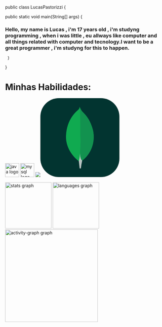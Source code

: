 public class LucasPastorizzi { 

public static void main(String[] args) {


###  Hello, my name is Lucas , i'm 17 years old , i'm studyng programming , when i was little , eu allways like computer and all things related with computer and tecnology.I want to be a great programmer , i'm studyng for this to happen.

     }
} 




#  Minhas Habilidades:

 <img src="https://skillicons.dev/icons?i=java" height="45" alt="java logo"  /> <img src="https://skillicons.dev/icons?i=mysql" height="45" alt="mysql logo"  /> <img src="https://iconduck.com/icons/13126/mongodb-original-wordmark?shared" /><svg xmlns="http://www.w3.org/2000/svg" width="256" height="256" fill="none" viewBox="0 0 256 256"><rect width="256" height="256" fill="#023430" rx="60"/><path fill="#10AA50" d="M171.173 107.591C160.636 61.1097 138.676 48.7357 133.074 39.9886C130.764 36.1353 128.717 32.1299 126.949 28C126.653 32.1292 126.109 34.7307 122.599 37.862C115.552 44.1454 85.6217 68.5354 83.1028 121.348C80.756 170.59 119.303 200.953 124.395 204.092C128.311 206.019 133.08 204.133 135.407 202.364C153.988 189.612 179.376 155.614 171.193 107.591"/><path fill="#B8C4C2" d="M128.545 177.871C127.575 190.059 126.88 197.141 124.416 204.106C124.416 204.106 126.033 215.709 127.169 228H131.188C132.147 219.345 133.61 210.753 135.572 202.268C130.369 199.708 128.745 188.566 128.545 177.871Z"/><path fill="#12924F" d="M135.565 202.275C130.307 199.846 128.786 188.469 128.552 177.871C129.852 160.388 130.231 142.849 129.688 125.326C129.412 116.132 129.818 40.1676 127.423 29.0461C129.062 32.8129 130.949 36.4662 133.074 39.9818C138.676 48.7358 160.643 61.1097 171.173 107.591C179.376 155.532 154.126 189.44 135.565 202.275Z"/></svg> 



  


  <div align="left">
  <img src="https://github-readme-stats.vercel.app/api?username=LucasPastorizzi&hide_title=false&hide_rank=false&show_icons=true&include_all_commits=true&count_private=true&disable_animations=false&theme=gruvbox_light&locale=en&hide_border=false&order=1" height="150" alt="stats graph"  />
  <img src="https://github-readme-stats.vercel.app/api/top-langs?username=LucasPastorizzi&locale=en&hide_title=false&layout=compact&card_width=320&langs_count=5&theme=gruvbox_light&hide_border=true&order=2" height="150" alt="languages graph"  />
  <img src="https://github-readme-activity-graph.vercel.app/graph?username=LucasPastorizzi&radius=16&theme=gruvbox&area=true&order=5&hide_title=false&hide_border=true" height="300" alt="activity-graph graph"  />
</div>
